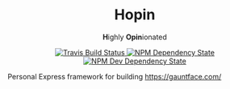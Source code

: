 <h1 align="center">Hopin</h1>
<p align="center"><strong>H</strong>ighly
<strong>Opin</strong>ionated</p>

<p align="center">
  <a href="https://travis-ci.org/gauntface/hopin">
    <img src="https://travis-ci.org/gauntface/hopin.svg?branch=master" alt="Travis Build Status" />
  </a>
  <a href="https://david-dm.org/gauntface/hopin">
    <img src="https://david-dm.org/gauntface/hopin.svg" alt="NPM Dependency State" />
  </a>
  <a href="https://david-dm.org/gauntface/hopin?type=dev">
    <img src="https://david-dm.org/gauntface/hopin/dev-status.svg" alt="NPM Dev Dependency State" />
  </a>
</p>

Personal Express framework for building https://gauntface.com/
